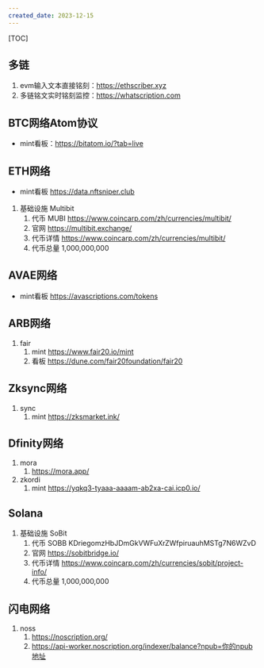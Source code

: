 ```yaml
---
created_date: 2023-12-15
---
```


[TOC]

## 多链
1. evm输入文本直接铭刻：https://ethscriber.xyz
2. 多链铭文实时铭刻监控：https://whatscription.com

## BTC网络Atom协议
- mint看板：https://bitatom.io/?tab=live

## ETH网络
- mint看板 https://data.nftsniper.club

1. 基础设施 Multibit
    1. 代币 MUBI https://www.coincarp.com/zh/currencies/multibit/
    2. 官网 https://multibit.exchange/
    3. 代币详情 https://www.coincarp.com/zh/currencies/multibit/
    4. 代币总量 1,000,000,000

## AVAE网络
- mint看板 https://avascriptions.com/tokens

## ARB网络
1. fair
    1. mint https://www.fair20.io/mint
    2. 看板 https://dune.com/fair20foundation/fair20

## Zksync网络
1. sync
    1. mint https://zksmarket.ink/

## Dfinity网络
1. mora
    1. https://mora.app/
2. zkordi
    1. mint https://yqkq3-tyaaa-aaaam-ab2xa-cai.icp0.io/

## Solana
1. 基础设施 SoBit
    1. 代币 SOBB  KDriegomzHbJDmGkVWFuXrZWfpiruauhMSTg7N6WZvD
    2. 官网 https://sobitbridge.io/
    3. 代币详情 https://www.coincarp.com/zh/currencies/sobit/project-info/
    4. 代币总量 1,000,000,000

## 闪电网络
1. noss
    1. https://noscription.org/
    2. https://api-worker.noscription.org/indexer/balance?npub=你的npub地址